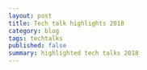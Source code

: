 ```yaml
---
layout: post
title: Tech talk highlights 2018
category: blog
tags: techtalks 
published: false 
summary: highlighted tech talks 2018
---
```

